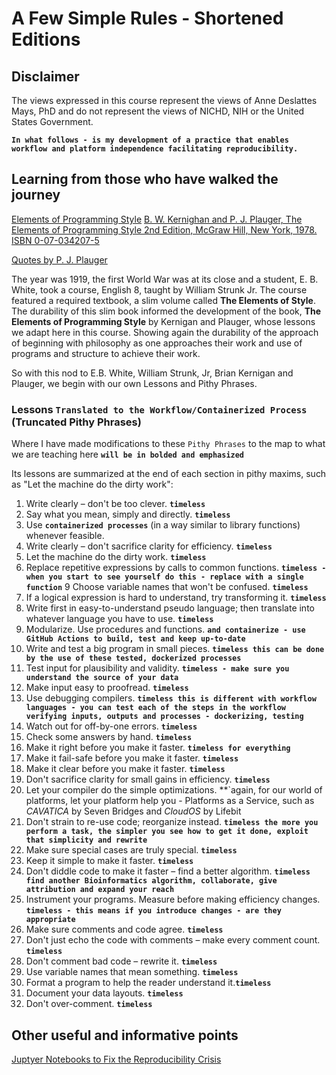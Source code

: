 <p>
</p>
<br/><br/>


# A Few Simple Rules - Shortened Editions

## Disclaimer

The views expressed in this course represent the views of Anne Deslattes Mays, PhD and do not represent the views of NICHD, NIH or the United States Government.

**`In what follows - is my development of a practice that enables workflow and platform independence facilitating reproducibility.`**

## Learning from those who have walked the journey

[Elements of Programming Style](https://en.wikipedia.org/wiki/The_Elements_of_Programming_Style)
[B. W. Kernighan and P. J. Plauger, The Elements of Programming Style 2nd Edition, McGraw Hill, New York, 1978. ISBN 0-07-034207-5](https://www.gettextbooks.com/isbn/9780070342071/)

[Quotes by P. J. Plauger](https://softwarequotes.com/author/p--j--plauger)

The year was 1919, the first World War was at its close and a student, E. B. White, took a course, English 8, taught by William Strunk Jr.  The course featured a required textbook, a slim volume called **The Elements of Style**.  The durability of this slim book informed the development of the book, **The Elements of Programming Style** by Kernigan and Plauger,  whose lessons we adapt here in this course. Showing again the durability of the approach of beginning with philosophy as one approaches their work and use of programs and structure to achieve their work.

So with this nod to E.B. White, William Strunk, Jr, Brian Kernigan and Plauger, we begin with our own Lessons and Pithy Phrases.

### Lessons **`Translated to the Workflow/Containerized Process`** (Truncated Pithy Phrases)

Where I have made modifications to these `Pithy Phrases` to the map to what we are teaching here **`will be in bolded and emphasized`**

Its lessons are summarized at the end of each section in pithy maxims, such as "Let the machine do the dirty work":

1. Write clearly – don't be too clever. **`timeless`**
2. Say what you mean, simply and directly. **`timeless`**
3. Use **`containerized processes`** (in a way similar to library functions) whenever feasible.
5. Write clearly – don't sacrifice clarity for efficiency. **`timeless`**
6. Let the machine do the dirty work. **`timeless`**
7. Replace repetitive expressions by calls to common functions. **`timeless - when you start to see yourself do this - replace with a single function`**
9  Choose variable names that won't be confused. **`timeless`**
11. If a logical expression is hard to understand, try transforming it. **`timeless`**
13. Write first in easy-to-understand pseudo language; then translate into whatever language you have to use. **`timeless`**
14. Modularize. Use procedures and functions. **`and containerize - use GitHub Actions to build, test and keep up-to-date`**
17. Write and test a big program in small pieces. **`timeless this can be done by the use of these tested, dockerized processes`**
19. Test input for plausibility and validity. **`timeless - make sure you understand the source of your data`**
25. Make input easy to proofread. **`timeless`**
29. Use debugging compilers. **`timeless this is different with workflow languages - you can test each of the steps in the workflow verifying inputs, outputs and processes - dockerizing, testing `**
30. Watch out for off-by-one errors. **`timeless`**
25. Check some answers by hand. **`timeless`**
29. Make it right before you make it faster. **`timeless for everything`**
30. Make it fail-safe before you make it faster. **`timeless`**
31. Make it clear before you make it faster. **`timeless`**
32. Don't sacrifice clarity for small gains in efficiency. **`timeless`**
33. Let your compiler do the simple optimizations. **`again, for our world of platforms, let your platform help you - Platforms as a Service, such as *CAVATICA* by Seven Bridges and *CloudOS* by Lifebit
34. Don't strain to re-use code; reorganize instead. **`timeless the more you perform a task, the simpler you see how to get it done, exploit that simplicity and rewrite`**
35. Make sure special cases are truly special. **`timeless`**
36. Keep it simple to make it faster. **`timeless`**
37. Don't diddle code to make it faster – find a better algorithm. **`timeless find another Bioinformatics algorithm, collaborate, give attribution and expand your reach`**
38. Instrument your programs. Measure before making efficiency changes. **`timeless - this means if you introduce changes - are they appropriate`**
39. Make sure comments and code agree. **`timeless`**
40. Don't just echo the code with comments – make every comment count. **`timeless`**
41. Don't comment bad code – rewrite it. **`timeless`**
42. Use variable names that mean something. **`timeless`**
44. Format a program to help the reader understand it.**`timeless`**
45. Document your data layouts. **`timeless`**
46. Don't over-comment. **`timeless`**

## Other useful and informative points

[Juptyer Notebooks to Fix the Reproducibility Crisis](https://medium.com/@CH_maria_CH/fixing-the-reproducibility-crisis-in-science-lifebit-cloudos-meets-jupyter-6939a7e9bc77)

